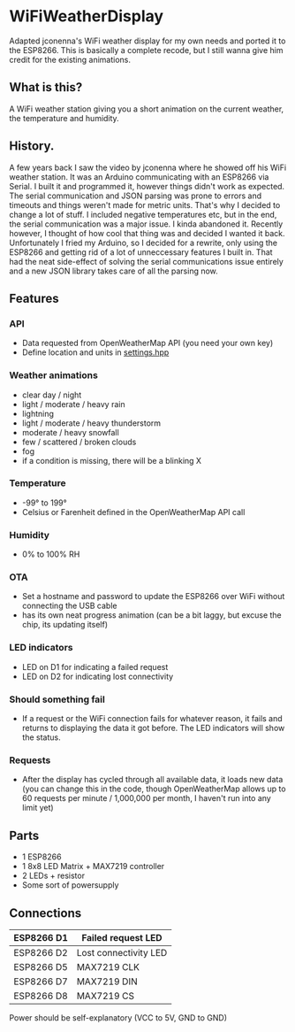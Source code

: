 # WiFiWeatherDisplay
Adapted jconenna's WiFi weather display for my own needs and ported it to the ESP8266. This is basically a complete recode, but I still wanna give him credit for the existing animations.

## What is this?
A WiFi weather station giving you a short animation on the current weather, the temperature and humidity.

## History.
A few years back I saw the video by jconenna where he showed off his WiFi weather station. It was an Arduino communicating with an ESP8266 via Serial. I built it and programmed it, however things didn't work as expected. The serial communication and JSON parsing was prone to errors and timeouts and things weren't made for metric units. That's why I decided to change a lot of stuff. I included negative temperatures etc, but in the end, the serial communication was a major issue. I kinda abandoned it. Recently however, I thought of how cool that thing was and decided I wanted it back. Unfortunately I fried my Arduino, so I decided for a rewrite, only using the ESP8266 and getting rid of a lot of unneccessary features I built in. That had the neat side-effect of solving the serial communications issue entirely and a new JSON library takes care of all the parsing now.

## Features
### API
- Data requested from OpenWeatherMap API (you need your own key)
- Define location and units in [settings.hpp](settings.hpp)
### Weather animations
- clear day / night
- light / moderate / heavy rain
- lightning
- light / moderate / heavy thunderstorm
- moderate / heavy snowfall
- few / scattered / broken clouds
- fog
- if a condition is missing, there will be a blinking X
### Temperature
- -99° to 199°
- Celsius or Farenheit defined in the OpenWeatherMap API call
### Humidity
- 0% to 100% RH
### OTA
- Set a hostname and password to update the ESP8266 over WiFi without connecting the USB cable
- has its own neat progress animation (can be a bit laggy, but excuse the chip, its updating itself)
### LED indicators
- LED on D1 for indicating a failed request
- LED on D2 for indicating lost connectivity
### Should something fail
- If a request or the WiFi connection fails for whatever reason, it fails and returns to displaying the data it got before. The LED indicators will show the status.
### Requests
- After the display has cycled through all available data, it loads new data (you can change this in the code, though OpenWeatherMap allows up to 60 requests per minute / 1,000,000 per month, I haven't run into any limit yet)

## Parts
- 1 ESP8266
- 1 8x8 LED Matrix + MAX7219 controller
- 2 LEDs + resistor
- Some sort of powersupply

## Connections
| ESP8266 D1 | Failed request LED    |
|------------|-----------------------|
| ESP8266 D2 | Lost connectivity LED |
| ESP8266 D5 | MAX7219 CLK           |
| ESP8266 D7 | MAX7219 DIN           |
| ESP8266 D8 | MAX7219 CS            |

Power should be self-explanatory (VCC to 5V, GND to GND)


